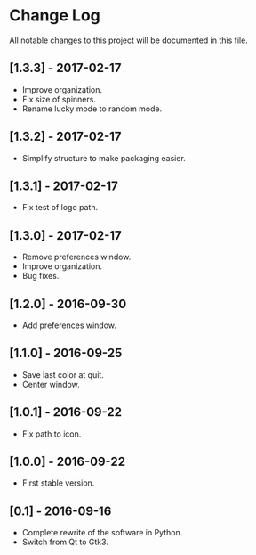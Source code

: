 # Change Log
All notable changes to this project will be documented in this file.

## [1.3.3] - 2017-02-17
  - Improve organization.
  - Fix size of spinners.
  - Rename lucky mode to random mode.

## [1.3.2] - 2017-02-17
  - Simplify structure to make packaging easier.

## [1.3.1] - 2017-02-17
  - Fix test of logo path.

## [1.3.0] - 2017-02-17
  - Remove preferences window.
  - Improve organization.
  - Bug fixes.

## [1.2.0] - 2016-09-30
  - Add preferences window.

## [1.1.0] - 2016-09-25
  - Save last color at quit.
  - Center window.

## [1.0.1] - 2016-09-22
  - Fix path to icon.

## [1.0.0] - 2016-09-22
  - First stable version.

## [0.1] - 2016-09-16
  - Complete rewrite of the software in Python.
  - Switch from Qt to Gtk3.
